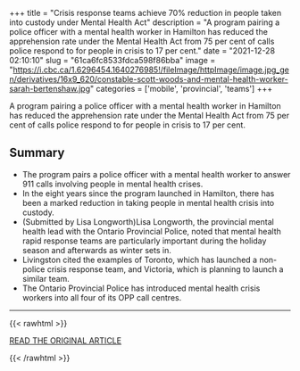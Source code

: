 +++
title = "Crisis response teams achieve 70% reduction in people taken into custody under Mental Health Act"
description = "A program pairing a police officer with a mental health worker in Hamilton has reduced the apprehension rate under the Mental Health Act from 75 per cent of calls police respond to for people in crisis to 17 per cent."
date = "2021-12-28 02:10:10"
slug = "61ca6fc8533fdca598f86bba"
image = "https://i.cbc.ca/1.6296454.1640276985!/fileImage/httpImage/image.jpg_gen/derivatives/16x9_620/constable-scott-woods-and-mental-health-worker-sarah-bertenshaw.jpg"
categories = ['mobile', 'provincial', 'teams']
+++

A program pairing a police officer with a mental health worker in Hamilton has reduced the apprehension rate under the Mental Health Act from 75 per cent of calls police respond to for people in crisis to 17 per cent.

## Summary

- The program pairs a police officer with a mental health worker to answer 911 calls involving people in mental health crises.
- In the eight years since the program launched in Hamilton, there has been a marked reduction in taking people in mental health crisis into custody.
- (Submitted by Lisa Longworth)Lisa Longworth, the provincial mental health lead with the Ontario Provincial Police, noted that mental health rapid response teams are particularly important during the holiday season and afterwards as winter sets in.
- Livingston cited the examples of Toronto, which has launched a non-police crisis response team, and Victoria, which is planning to launch a similar team.
- The Ontario Provincial Police has introduced mental health crisis workers into all four of its OPP call centres.

---

{{< rawhtml >}}
  <p class="article-category">
    <a target="_blank" href="https://www.cbc.ca/radio/whitecoat/crisis-response-teams-achieve-70-reduction-in-people-taken-into-custody-under-mental-health-act-1.6296427">READ THE ORIGINAL ARTICLE</a>
  </p>
{{< /rawhtml >}}

